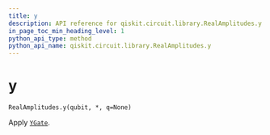 ```yaml
---
title: y
description: API reference for qiskit.circuit.library.RealAmplitudes.y
in_page_toc_min_heading_level: 1
python_api_type: method
python_api_name: qiskit.circuit.library.RealAmplitudes.y
---
```


# y

<span id="qiskit.circuit.library.RealAmplitudes.y" />

`RealAmplitudes.y(qubit, *, q=None)`

Apply [`YGate`](qiskit.circuit.library.YGate "qiskit.circuit.library.YGate").

